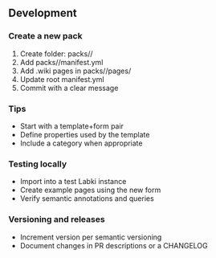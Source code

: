 ﻿## Development

### Create a new pack
1. Create folder: packs/<id>/
2. Add packs/<id>/manifest.yml
3. Add .wiki pages in packs/<id>/pages/
4. Update root manifest.yml
5. Commit with a clear message

### Tips
- Start with a template+form pair
- Define properties used by the template
- Include a category when appropriate

### Testing locally
- Import into a test Labki instance
- Create example pages using the new form
- Verify semantic annotations and queries

### Versioning and releases
- Increment version per semantic versioning
- Document changes in PR descriptions or a CHANGELOG
